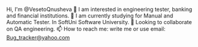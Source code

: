 Hi, I'm @VesetoQnusheva
👀 I am interested in engineering tester, banking and financial institutions.
🌱 I am currently studying for Manual and Automatic Tester. In SoftUni Software University.
💞️ Looking to collaborate on QA engineering.
📫 How to reach me: write me or use email: Bug_tracker@yahoo.com

<!---
VesetoQnusheva/VesetoQnusheva is a ✨ special ✨ repository because its `README.md` (this file) appears on your GitHub profile.
You can click the Preview link to take a look at your changes.
--->
